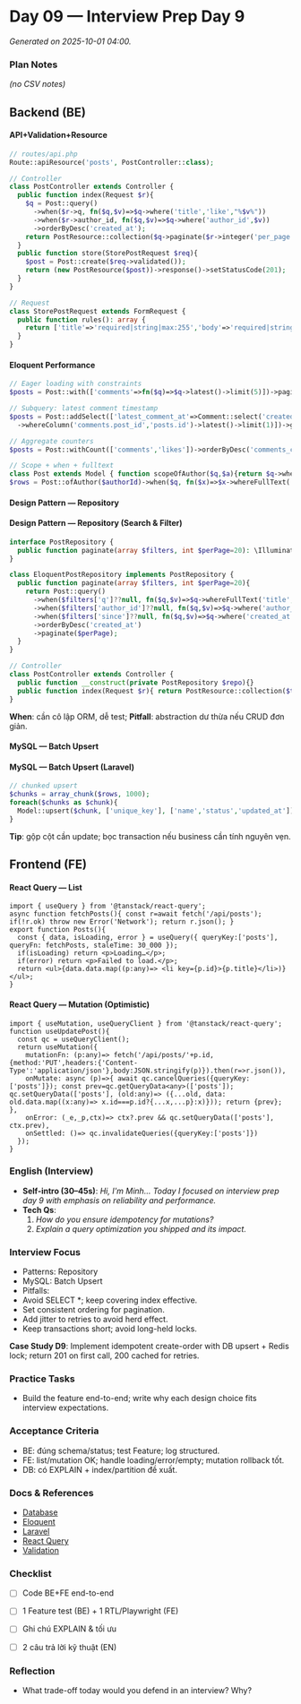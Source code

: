 # Day 09 — Interview Prep Day 9

_Generated on 2025-10-01 04:00._

### Plan Notes
_(no CSV notes)_

## Backend (BE)

#### API+Validation+Resource
```php
// routes/api.php
Route::apiResource('posts', PostController::class);

// Controller
class PostController extends Controller {
  public function index(Request $r){
    $q = Post::query()
      ->when($r->q, fn($q,$v)=>$q->where('title','like',"%$v%"))
      ->when($r->author_id, fn($q,$v)=>$q->where('author_id',$v))
      ->orderByDesc('created_at');
    return PostResource::collection($q->paginate($r->integer('per_page',20)));
  }
  public function store(StorePostRequest $req){
    $post = Post::create($req->validated());
    return (new PostResource($post))->response()->setStatusCode(201);
  }
}

// Request
class StorePostRequest extends FormRequest {
  public function rules(): array {
    return ['title'=>'required|string|max:255','body'=>'required|string','author_id'=>'required|integer|exists:users,id'];
  }
}
```

#### Eloquent Performance
```php
// Eager loading with constraints
$posts = Post::with(['comments'=>fn($q)=>$q->latest()->limit(5)])->paginate(20);

// Subquery: latest comment timestamp
$posts = Post::addSelect(['latest_comment_at'=>Comment::select('created_at')
  ->whereColumn('comments.post_id','posts.id')->latest()->limit(1)])->get();

// Aggregate counters
$posts = Post::withCount(['comments','likes'])->orderByDesc('comments_count')->limit(50)->get();

// Scope + when + fulltext
class Post extends Model { function scopeOfAuthor($q,$a){return $q->where('author_id',$a);} }
$rows = Post::ofAuthor($authorId)->when($q, fn($x)=>$x->whereFullText('title',$q))->paginate();
```

#### Design Pattern — Repository
#### Design Pattern — Repository (Search & Filter)
```php
interface PostRepository {
  public function paginate(array $filters, int $perPage=20): \Illuminate\Contracts\Pagination\LengthAwarePaginator;
}

class EloquentPostRepository implements PostRepository {
  public function paginate(array $filters, int $perPage=20){
    return Post::query()
      ->when($filters['q']??null, fn($q,$v)=>$q->whereFullText('title', $v))
      ->when($filters['author_id']??null, fn($q,$v)=>$q->where('author_id',$v))
      ->when($filters['since']??null, fn($q,$v)=>$q->where('created_at','>=',$v))
      ->orderByDesc('created_at')
      ->paginate($perPage);
  }
}

// Controller
class PostController extends Controller {
  public function __construct(private PostRepository $repo){}
  public function index(Request $r){ return PostResource::collection($this->repo->paginate($r->all())); }
}
```
**When**: cần cô lập ORM, dễ test; **Pitfall**: abstraction dư thừa nếu CRUD đơn giản.


#### MySQL — Batch Upsert
#### MySQL — Batch Upsert (Laravel)
```php
// chunked upsert
$chunks = array_chunk($rows, 1000);
foreach($chunks as $chunk){
  Model::upsert($chunk, ['unique_key'], ['name','status','updated_at']);
}
```
**Tip**: gộp cột cần update; bọc transaction nếu business cần tính nguyên vẹn.


## Frontend (FE)

#### React Query — List
```tsx
import { useQuery } from '@tanstack/react-query';
async function fetchPosts(){ const r=await fetch('/api/posts'); if(!r.ok) throw new Error('Network'); return r.json(); }
export function Posts(){
  const { data, isLoading, error } = useQuery({ queryKey:['posts'], queryFn: fetchPosts, staleTime: 30_000 });
  if(isLoading) return <p>Loading…</p>;
  if(error) return <p>Failed to load.</p>;
  return <ul>{data.data.map((p:any)=> <li key={p.id}>{p.title}</li>)}</ul>;
}
```

#### React Query — Mutation (Optimistic)
```tsx
import { useMutation, useQueryClient } from '@tanstack/react-query';
function useUpdatePost(){
  const qc = useQueryClient();
  return useMutation({
    mutationFn: (p:any)=> fetch('/api/posts/'+p.id,{method:'PUT',headers:{'Content-Type':'application/json'},body:JSON.stringify(p)}).then(r=>r.json()),
    onMutate: async (p)=>{ await qc.cancelQueries({queryKey:['posts']}); const prev=qc.getQueryData<any>(['posts']); qc.setQueryData(['posts'], (old:any)=> ({...old, data: old.data.map((x:any)=> x.id===p.id?{...x,...p}:x)})); return {prev}; },
    onError: (_e,_p,ctx)=> ctx?.prev && qc.setQueryData(['posts'], ctx.prev),
    onSettled: ()=> qc.invalidateQueries({queryKey:['posts']})
  });
}
```

### English (Interview)
- **Self-intro (30–45s)**: *Hi, I'm Minh… Today I focused on interview prep day 9 with emphasis on reliability and performance.*
- **Tech Qs**:  
  1) *How do you ensure idempotency for mutations?*  
  2) *Explain a query optimization you shipped and its impact.*


### Interview Focus
- Patterns: Repository
- MySQL: Batch Upsert
- Pitfalls:
- Avoid SELECT *; keep covering index effective.
- Set consistent ordering for pagination.
- Add jitter to retries to avoid herd effect.
- Keep transactions short; avoid long-held locks.

**Case Study D9**: Implement idempotent create-order with DB upsert + Redis lock; return 201 on first call, 200 cached for retries.

### Practice Tasks
- Build the feature end-to-end; write why each design choice fits interview expectations.

### Acceptance Criteria
- BE: đúng schema/status; test Feature; log structured.
- FE: list/mutation OK; handle loading/error/empty; mutation rollback tốt.
- DB: có EXPLAIN + index/partition đề xuất.


### Docs & References
- [Database](https://dev.mysql.com/doc/)
- [Eloquent](https://laravel.com/docs/eloquent)
- [Laravel](https://laravel.com/docs)
- [React Query](https://tanstack.com/query/latest)
- [Validation](https://laravel.com/docs/validation)

### Checklist
- [ ] Code BE+FE end-to-end
- [ ] 1 Feature test (BE) + 1 RTL/Playwright (FE)
- [ ] Ghi chú EXPLAIN & tối ưu
- [ ] 2 câu trả lời kỹ thuật (EN)


### Reflection
- What trade-off today would you defend in an interview? Why?